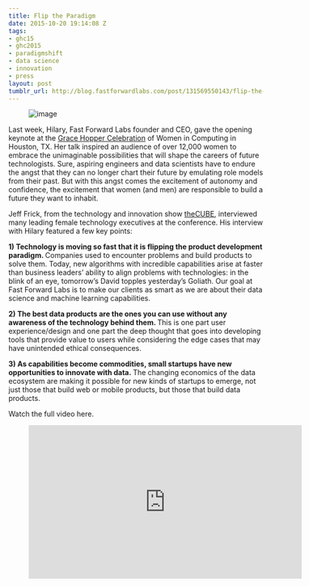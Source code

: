 ```yaml
---
title: Flip the Paradigm
date: 2015-10-20 19:14:08 Z
tags:
- ghc15
- ghc2015
- paradigmshift
- data science
- innovation
- press
layout: post
tumblr_url: http://blog.fastforwardlabs.com/post/131569550143/flip-the-paradigm
---
```


<figure data-orig-width="527" data-orig-height="192" class="tmblr-full"><img src="http://68.media.tumblr.com/d935756482197fabc55dcfb430e1b6e4/tumblr_inline_nwkldwjnwC1ta78fg_540.jpg" alt="image" data-orig-width="527" data-orig-height="192"/></figure><p>Last week, Hilary, Fast Forward Labs founder and CEO, gave the opening keynote at the <a href="http://gracehopper.anitaborg.org/">Grace Hopper Celebration</a> of Women in Computing in Houston, TX. Her talk inspired an audience of over 12,000 women to embrace the unimaginable possibilities that will shape the careers of future technologists. Sure, aspiring engineers and data scientists have to endure the angst that they can no longer chart their future by emulating role models from their past. But with this angst comes the excitement of autonomy and confidence, the excitement that women (and men) are responsible to build a future they want to inhabit. </p><p>Jeff Frick, from the technology and innovation show <a href="http://siliconangle.tv/">theCUBE</a>, interviewed many leading female technology executives at the conference. His interview with Hilary featured a few key points: </p><p><b>1) Technology is moving so fast that it is flipping the product development paradigm. </b>Companies used to encounter problems and build products to solve them. Today, new algorithms with incredible capabilities arise at faster than business leaders’ ability to align problems with technologies: in the blink of an eye, tomorrow’s David topples yesterday’s Goliath. Our goal at Fast Forward Labs is to make our clients as smart as we are about their data science and machine learning capabilities. </p><p><b>2) The best data products are the ones you can use without any awareness of the technology behind them. </b>This is one part user experience/design and one part the deep thought that goes into developing tools that provide value to users while considering the edge cases that may have unintended ethical consequences. </p><p><b>3) As capabilities become commodities, small startups have new opportunities to innovate with data. </b>The changing economics of the data ecosystem are making it possible for new kinds of startups to emerge, not just those that build web or mobile products, but those that build data products. </p><p>Watch the full video here.</p><figure class="tmblr-embed tmblr-full" data-provider="youtube" data-orig-width="540" data-orig-height="304" data-url="https%3A%2F%2Fwww.youtube.com%2Fwatch%3Fv%3D1Km2y29yKyY%26list%3DPLenh213llmcbK_x8FxrFfT-iFU_9-N6rs"><iframe width="540" height="304" id="youtube_iframe" src="https://www.youtube.com/embed/1Km2y29yKyY?feature=oembed&amp;enablejsapi=1&amp;origin=https://safe.txmblr.com&amp;wmode=opaque" frameborder="0"></iframe></figure>
